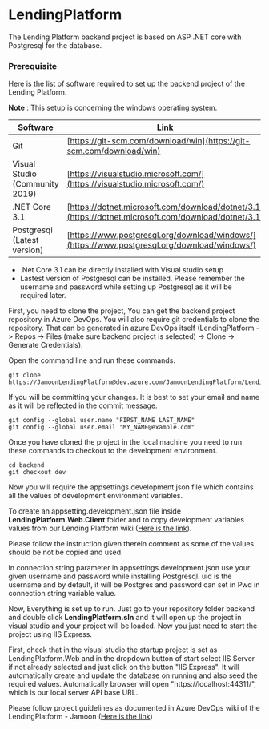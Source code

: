 # LendingPlatform
The Lending Platform backend project is based on ASP .NET core with Postgresql for the database.
### Prerequisite
Here is the list of software required to set up the backend project of the Lending Platform.

**Note** : This setup is concerning the windows operating system.

| Software | Link |
| ------ | ------ |
| Git | [https://git-scm.com/download/win](https://git-scm.com/download/win) |
| Visual Studio (Community 2019) | [https://visualstudio.microsoft.com/](https://visualstudio.microsoft.com/) |
| .NET Core 3.1 | [https://dotnet.microsoft.com/download/dotnet/3.1](https://dotnet.microsoft.com/download/dotnet/3.1) |
| Postgresql (Latest  version) | [https://www.postgresql.org/download/windows/](https://www.postgresql.org/download/windows/) |

  - .Net Core 3.1 can be directly installed with Visual studio setup
  - Lastest version of Postgresql can be installed. Please remember the username and password while setting up Postgresql as it will be required later.

First, you need to clone the project, You can get the backend project repository in Azure DevOps. You will also require git credentials to clone the repository. That can be generated in azure DevOps itself (LendingPlatform -> Repos -> Files (make sure backend project is selected) -> Clone -> Generate Credentials).

Open the command line and run these commands.
```
git clone https://JamoonLendingPlatform@dev.azure.com/JamoonLendingPlatform/LendingPlatform/_git/backend
```

If you will be committing your changes. It is best to set your email and name as it will be reflected in the commit message.

```
git config --global user.name "FIRST_NAME LAST_NAME"
git config --global user.email "MY_NAME@example.com"
```

Once you have cloned the project in the local machine you need to run these commands to checkout to the development environment.
```
cd backend
git checkout dev
```
Now you will require the appsettings.development.json file which contains all the values of development environment variables.

To create an appsetting.development.json file inside **LendingPlatform.Web.Client** folder and to copy development variables values from our Lending Platform wiki ([Here is the link](https://dev.azure.com/JamoonLendingPlatform/LendingPlatform/_wiki/wikis/LendingPlatform.wiki/10/Appsettings-Web)). 

Please follow the instruction given therein comment as some of the values should be not be copied and used. 

In connection string parameter in appsettings.development.json use your given username and password while installing Postgresql. uid is the username and by default, it will be Postgres and password can set in Pwd in connection string variable value.

Now, Everything is set up to run. Just go to your repository folder backend and double click **LendingPlatform.sln** and it will open up the project in visual studio and your project will be loaded. Now you just need to start the project using IIS Express.

First, check that in the visual studio the startup project is set as LendingPlatform.Web and in the dropdown button of start select IIS Server if not already selected and just click on the button "IIS Express". It will automatically create and update the database on running and also seed the required values. Automatically browser will open "https://localhost:44311/", which is our local server API base URL.

Please follow project guidelines as documented in Azure DevOps wiki of the LendingPlatform - Jamoon ([Here is the link](https://dev.azure.com/JamoonLendingPlatform/LendingPlatform/_wiki/wikis/LendingPlatform.wiki/14/Guidelines))